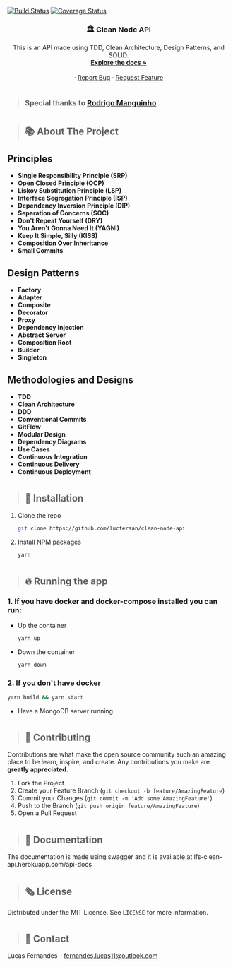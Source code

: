 [![Build Status](https://travis-ci.com/lucfersan/clean-node-api.svg?branch=main)](https://travis-ci.com/lucfersan/clean-node-api)
[![Coverage Status](https://coveralls.io/repos/github/lucfersan/clean-node-api/badge.svg)](https://coveralls.io/github/lucfersan/clean-node-api)

<p align="center">
  <h3 align="center">🏛️ Clean Node API</h3>

  <p align="center">
    This is an API made using TDD, Clean Architecture, Design Patterns, and SOLID.
    <br />
    <a href="https://github.com/lucfersan/clean-node-api"><strong>Explore the docs »</strong></a>
    <br />
    <br />
    ·
    <a href="https://github.com/lucfersan/clean-node-api/issues">Report Bug</a>
    ·
    <a href="https://github.com/lucfersan/clean-node-api/issues">Request Feature</a>
  </p>
</p>

#

> ### Special thanks to [Rodrigo Manguinho](https://github.com/rmanguinho)

#

> ## 📚 About The Project

## Principles

- **Single Responsibility Principle (SRP)**
- **Open Closed Principle (OCP)**
- **Liskov Substitution Principle (LSP)**
- **Interface Segregation Principle (ISP)**
- **Dependency Inversion Principle (DIP)**
- **Separation of Concerns (SOC)**
- **Don't Repeat Yourself (DRY)**
- **You Aren't Gonna Need It (YAGNI)**
- **Keep It Simple, Silly (KISS)**
- **Composition Over Inheritance**
- **Small Commits**

## Design Patterns

- **Factory**
- **Adapter**
- **Composite**
- **Decorator**
- **Proxy**
- **Dependency Injection**
- **Abstract Server**
- **Composition Root**
- **Builder**
- **Singleton**

## Methodologies and Designs

- **TDD**
- **Clean Architecture**
- **DDD**
- **Conventional Commits**
- **GitFlow**
- **Modular Design**
- **Dependency Diagrams**
- **Use Cases**
- **Continuous Integration**
- **Continuous Delivery**
- **Continuous Deployment**

#

> ## 🚀 Installation

1. Clone the repo
   ```sh
   git clone https://github.com/lucfersan/clean-node-api
   ```
2. Install NPM packages
   ```sh
   yarn
   ```

#

> ## 🔥 Running the app

### 1. If you have docker and docker-compose installed you can run:

- Up the container
  ```sh
  yarn up
  ```
- Down the container
  ```sh
  yarn down
  ```

### 2. If you don't have docker

```sh
yarn build && yarn start
```

- Have a MongoDB server running

#

> ## 🤝 Contributing

Contributions are what make the open source community such an amazing place to be learn, inspire, and create. Any contributions you make are **greatly appreciated**.

1. Fork the Project
2. Create your Feature Branch (`git checkout -b feature/AmazingFeature`)
3. Commit your Changes (`git commit -m 'Add some AmazingFeature'`)
4. Push to the Branch (`git push origin feature/AmazingFeature`)
5. Open a Pull Request

#

> ## 📑 Documentation

The documentation is made using swagger and it is available at lfs-clean-api.herokuapp.com/api-docs

#

> ## 🗞️ License

Distributed under the MIT License. See `LICENSE` for more information.

#

> ## 📧 Contact

Lucas Fernandes - fernandes.lucas11@outlook.com
